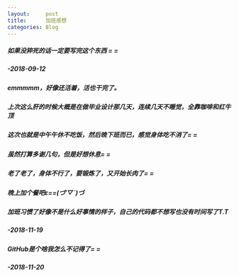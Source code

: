 ```yaml
---
layout:     post
title:      加班感想
categories: Blog
---
```


##### 如果没猝死的话一定要写完这个东西 = =
#####                               -2018-09-12
##### emmmmm，好像还活着，活也干完了。
##### 上次这么肝的时候大概是在做毕业设计那几天，连续几天不睡觉，全靠咖啡和红牛顶
##### 这次也就是中午午休不吃饭，然后晚下班而已，感觉身体吃不消了= =
##### 虽然打算多谢几句，但是好想休息= =
##### 老了老了，身体不行了，要锻炼了，又开始长肉了= =
##### 晚上加个餐吧ε==(づ′▽`)づ


##### 加班习惯了好像不是什么好事情的样子，自己的代码都不想写也没有时间写了T.T
#####                               -2018-11-19
##### GitHub是个啥我怎么不记得了= =
#####                               -2018-11-20